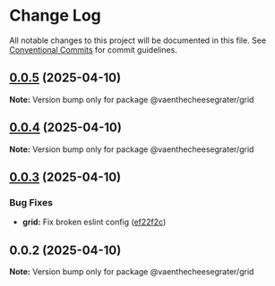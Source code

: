 # Change Log

All notable changes to this project will be documented in this file.
See [Conventional Commits](https://conventionalcommits.org) for commit guidelines.

## [0.0.5](https://github.com/HRahimy/cheese-grater/compare/@vaenthecheesegrater/grid@0.0.4...@vaenthecheesegrater/grid@0.0.5) (2025-04-10)

**Note:** Version bump only for package @vaenthecheesegrater/grid

## [0.0.4](https://github.com/HRahimy/cheese-grater/compare/@vaenthecheesegrater/grid@0.0.3...@vaenthecheesegrater/grid@0.0.4) (2025-04-10)

**Note:** Version bump only for package @vaenthecheesegrater/grid

## [0.0.3](https://github.com/HRahimy/cheese-grater/compare/@vaenthecheesegrater/grid@0.0.2...@vaenthecheesegrater/grid@0.0.3) (2025-04-10)

### Bug Fixes

- **grid:** Fix broken eslint config ([ef22f2c](https://github.com/HRahimy/cheese-grater/commit/ef22f2ce73c6d367d727d4fcb55ad7a4a195da10))

## 0.0.2 (2025-04-10)

**Note:** Version bump only for package @vaenthecheesegrater/grid
